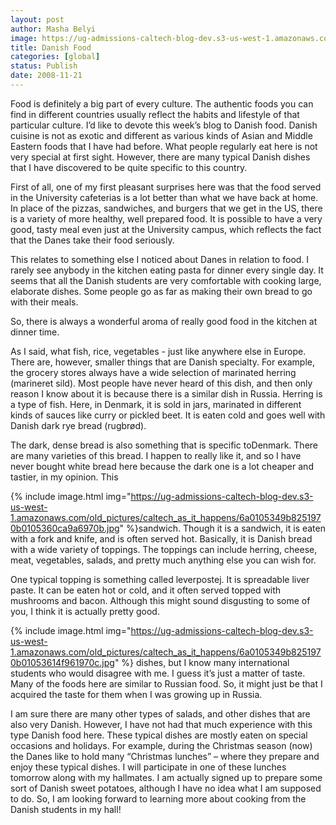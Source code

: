 ```yaml
---
layout: post
author: Masha Belyi
image: https://ug-admissions-caltech-blog-dev.s3-us-west-1.amazonaws.com/old_pictures/caltech_as_it_happens/6a0105349b8251970b01053614f897970c.jpg
title: Danish Food
categories: [global]
status: Publish
date: 2008-11-21
---
```


Food is
definitely a big part of every culture. The authentic foods you can find in
different countries usually reflect the habits and lifestyle of that particular
culture. I’d like to devote this week’s blog to Danish food. Danish cuisine is
not as exotic and different as various kinds of Asian and Middle Eastern foods
that I have had before. What people regularly eat here is not very special at
first sight. However, there are many typical Danish dishes that I have
discovered to be quite specific to this country.

First of all, one of my first pleasant surprises here was that the food served in the
University cafeterias is a lot better than what we have back at home. In place
of the pizzas, sandwiches, and burgers that we get in the US, there is a variety
of more healthy, well prepared food. It is possible to have a very good, tasty
meal even just at the University campus, which reflects the fact that the Danes
take their food seriously.

This relates to something else I noticed about Danes in relation to food. I rarely
see anybody in the kitchen eating pasta for dinner every single day. It seems
that all the Danish students are very comfortable with cooking large, elaborate
dishes. Some people go as far as making their own bread to go with their meals.

So, there is always a wonderful aroma of really good food in the kitchen at
dinner time.

As I said, what fish, rice, vegetables - just like anywhere else in Europe. There are, however,
smaller things that are Danish specialty. For example, the grocery stores
always have a wide selection of marinated herring
 (marineret sild). Most people
have never heard of this dish, and then only reason I know about it is because
there is a similar dish in Russia. Herring is a type of fish. Here, in Denmark,
it is sold in jars, marinated in different kinds of sauces like curry or
pickled beet. It is eaten cold and goes well with Danish dark rye bread (rugbrød).

The dark, dense
bread is also something that is specific toDenmark. There are many varieties
of this bread. I happen to really like it, and so I have never bought white
bread here because the dark one is a lot cheaper and tastier, in my opinion. This

{% include image.html img="https://ug-admissions-caltech-blog-dev.s3-us-west-1.amazonaws.com/old_pictures/caltech_as_it_happens/6a0105349b8251970b0105360ca9a6970b.jpg" %}sandwich. Though it is a sandwich, it is eaten with a fork and knife, and is
often served hot. Basically, it is Danish bread with a wide variety of
toppings. The toppings can include herring, cheese, meat, vegetables, salads,
and pretty much anything else you can wish for.

One typical
topping is something called leverpostej. It is spreadable liver paste. It can
be eaten hot or cold, and it often served topped with mushrooms and bacon. Although
this might sound disgusting to some of you, I think it is actually pretty good.


{% include image.html img="https://ug-admissions-caltech-blog-dev.s3-us-west-1.amazonaws.com/old_pictures/caltech_as_it_happens/6a0105349b8251970b01053614f961970c.jpg" %} dishes, but I know many
international students who would disagree with me. I guess it’s just a matter
of taste. Many of the foods here are similar to Russian food. So, it might just
be that I acquired the taste for them when I was growing up in Russia.

I am sure there
are many other types of salads, and other dishes that are also very Danish. However,
I have not had that much experience with this type Danish food here. These
typical dishes are mostly eaten on special occasions and holidays. For example,
during the Christmas season (now) the Danes like to hold many “Christmas
lunches” – where they prepare and enjoy these typical dishes. I will participate
in one of these lunches tomorrow along with my hallmates. I am actually signed up to prepare some sort
of Danish sweet potatoes, although I have no idea what I am supposed to do. So,
I am looking forward to learning more about cooking from the Danish students in
my hall!
